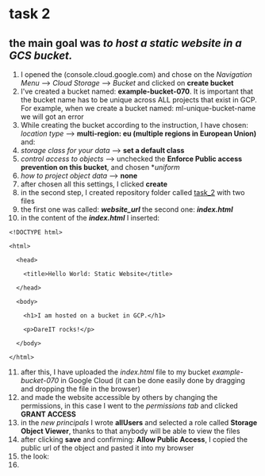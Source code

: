 # task 2
## the main goal was *to host a static website in a GCS bucket.*
1.  I opened the (console.cloud.google.com) and chose on the *Navigation Menu* --> *Cloud Storage* --> *Bucket* and clicked on **create bucket**
2.  I've created a bucket named: **example-bucket-070**. It is important that the bucket name has to be unique across ALL projects that exist in GCP. For example, when we create a bucket named: ml-unique-bucket-name we will got an error
3. While creating the bucket according to the instruction, I have chosen: *location type* --> **multi-region: eu (multiple regions in European Union)** and:
4. *storage class for your data* --> **set a default class**
5. *control access to objects* --> unchecked the **Enforce Public access prevention on this bucket**, and chosen **uniform*
6. *how to project object data* --> **none**
7. after chosen all this settings, I clicked **create**
8. in the second step, I created repository folder called [task_2](https://github.com/inspiritgoldenx/dareit-tasks/tree/main/task_2) with two files
9. the first one was called: ***website_url*** the second one: ***index.html***
10. in the content of the ***index.html*** I inserted:
```
<!DOCTYPE html>

<html>

  <head>

    <title>Hello World: Static Website</title>

  </head>

  <body>

    <h1>I am hosted on a bucket in GCP.</h1>

    <p>DareIT rocks!</p>

  </body>

</html>
```
11. after this, I have uploaded the *index.html* file to my bucket *example-bucket-070* in Google Cloud (it can be done easily done by dragging and dropping the file in the browser)
12. and made the website accessible by others by changing the permissions, in this case I went to the *permissions tab* and clicked **GRANT ACCESS**
13. in the *new principals* I wrote **allUsers** and selected a role called **Storage Object Viewer**, thanks to that anybody will be able to view the files
14. after clicking **save** and confirming: **Allow Public Access**, I copied the public url of the object and pasted it into my browser
15. the look:
16. 
